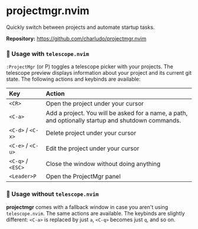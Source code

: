 # projectmgr.nvim

Quickly switch between projects and automate startup tasks.

**Repository:** <https://github.com/charludo/projectmgr.nvim>

### 🦑 Usage with `telescope.nvim`

`:ProjectMgr` (or <Leader>P) toggles a telescope picker with your projects. The telescope preview displays information about your project
and its current git state.
The following actions and keybinds are available:

| Key               | Action                                                                                             |
| :---------------- | :------------------------------------------------------------------------------------------------- |
| `<CR>`            | Open the project under your cursor                                                                 |
| `<C-a>`           | Add a project. You will be asked for a name, a path, and optionally startup and shutdown commands. |
| `<C-d>` / `<C-x>` | Delete project under your cursor                                                                   |
| `<C-e>` / `<C-u>` | Edit the project under your cursor                                                                 |
| `<C-q>` / `<ESC>` | Close the window without doing anything                                                            |
| `<Leader>P`       | Open the ProjectMgr panel                                                                          |

### 🦑 Usage without `telescope.nvim`

**projectmgr** comes with a fallback window in case you aren't using `telescope.nvim`. The same actions are available.
The keybinds are slightly different: `<C-a>` is replaced by just `a`, `<C-q>` becomes just `q`, and so on.

<!-- vim: set ft=markdown: -->